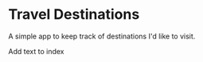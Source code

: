 # Travel Destinations

A simple app to keep track of destinations I'd like to visit.

Add text to index
